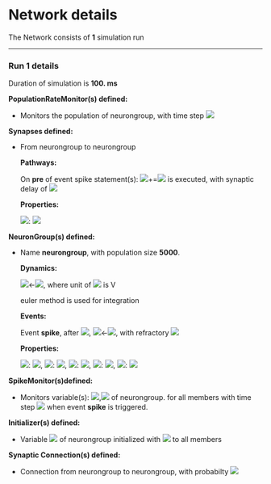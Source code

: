 # Network details
The Network consists of **1**                            simulation run
_______________________________________________________________________________
### Run 1 details
Duration of simulation is **100. ms**

**PopulationRateMonitor(s) defined:**
- 	Monitors the population of neurongroup, with time step <img src="https://render.githubusercontent.com/render/math?math=100. us">


**Synapses defined:**
- 	From neurongroup to neurongroup

	**Pathways:**

	On **pre** of event spike statement(s): <img src="https://render.githubusercontent.com/render/math?math=V">+=<img src="https://render.githubusercontent.com/render/math?math=- J"> is executed, with synaptic delay of <img src="https://render.githubusercontent.com/render/math?math=2. ms">

	**Properties:**

	<img src="https://render.githubusercontent.com/render/math?math=J">: <img src="https://render.githubusercontent.com/render/math?math=100. uV">


**NeuronGroup(s) defined:**
- Name **neurongroup**, with                population size **5000**.

	**Dynamics:**

	<img src="https://render.githubusercontent.com/render/math?math=\frac{d}{d t} V">&#8592;<img src="https://render.githubusercontent.com/render/math?math=\frac{- V + muext + sigmaext.\xi.\sqrt{\left(\tau \right)}}{\tau}">, where unit of <img src="https://render.githubusercontent.com/render/math?math=V"> is V

	euler method is used for integration

	**Events:**

	Event **spike**, after <img src="https://render.githubusercontent.com/render/math?math=V \gt \theta">, <img src="https://render.githubusercontent.com/render/math?math=V">&#8592;<img src="https://render.githubusercontent.com/render/math?math=Vr">, with refractory <img src="https://render.githubusercontent.com/render/math?math=2. ms">

	**Properties:**

	<img src="https://render.githubusercontent.com/render/math?math=\theta">: <img src="https://render.githubusercontent.com/render/math?math=20. mV">, <img src="https://render.githubusercontent.com/render/math?math=sigmaext">: <img src="https://render.githubusercontent.com/render/math?math=1. mV">, <img src="https://render.githubusercontent.com/render/math?math=muext">: <img src="https://render.githubusercontent.com/render/math?math=25. mV">, <img src="https://render.githubusercontent.com/render/math?math=\tau">: <img src="https://render.githubusercontent.com/render/math?math=20. ms">, <img src="https://render.githubusercontent.com/render/math?math=Vr">: <img src="https://render.githubusercontent.com/render/math?math=10. mV">


**SpikeMonitor(s)defined:**
- 	Monitors variable(s): <img src="https://render.githubusercontent.com/render/math?math=t">,<img src="https://render.githubusercontent.com/render/math?math=i"> of neurongroup. for all members with time step <img src="https://render.githubusercontent.com/render/math?math=100. us"> when event **spike** is triggered.


**Initializer(s) defined:**
- Variable <img src="https://render.githubusercontent.com/render/math?math=V"> of neurongroup initialized with <img src="https://render.githubusercontent.com/render/math?math=10. mV"> to all members 


**Synaptic Connection(s) defined:**
- Connection from neurongroup to neurongroup, with probabilty <img src="https://render.githubusercontent.com/render/math?math=0.2">

